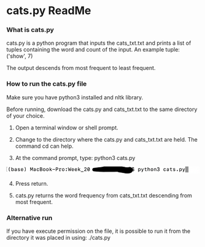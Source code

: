 # cats.py ReadMe

### What is cats.py

cats.py is a python program that inputs the cats_txt.txt and prints a list of tuples containing the word and count of the input.  An example tuple: ('show', 7)

The output descends from most frequent to least frequent.

### How to run the cats.py file

Make sure you have python3 installed and nltk library.

Before running, download the cats.py and cats_txt.txt to the same directory of your choice.  

1. Open a terminal window or shell prompt.

2. Change to the directory where the cats.py and cats_txt.txt are held.  The command cd can help.

3. At the command prompt, type:
        python3 cats.py

![vino map png](https://github.com/Amanda676/Homework/blob/main/Week_20/cats_command.png)

4. Press return.

5. cats.py returns the word frequency from cats_txt.txt descending from most frequent.

### Alternative run

If you have execute permission on the file, it is possible to run it from the directory it was placed in using:
        ./cats.py